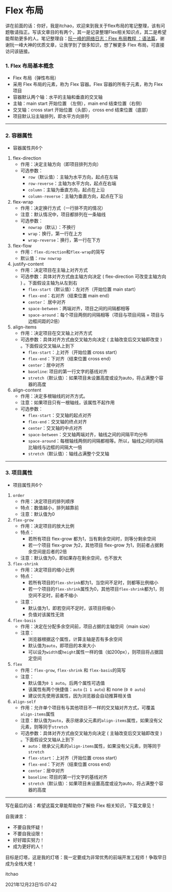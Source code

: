 # Flex 布局

讲在前面的话：你好，我是itchao，欢迎来到我关于flex布局的笔记整理，该有问题敬请指正。写该文章目的有两个，其一是记录整理Flex相关知识点，其二是希望能帮助更多的人。笔记整理自：[阮一峰的网络日志：Flex 布局教程 ：语法篇](https://www.ruanyifeng.com/blog/2015/07/flex-grammar.html)，谢谢阮一峰大神的优质文章，让我学到了很多知识，想了解更多 Flex 布局，可直接访问该链接。

### 1. Flex 布局基本概念

* Flex 布局（弹性布局）
* 采用 Flex 布局的元素，称为 Flex 容器。Flex 容器的所有子元素，称为 Flex 项目
* 容器默认两个轴：水平的主轴和垂直的交叉轴
* 主轴：main start 开始位置 （左侧），main end 结束位置（右侧）
* 交叉轴：cross start 开始位置（头部），cross end 结束位置（底部）
* 项目默认沿主轴排列，即水平方向排列

<hr/>

### 2. 容器属性

* 容器属性共6个

1. flex-direction
   * 作用：决定主轴方向（即项目排列方向）
   * 可选参数：
     * `row`（默认值）：主轴为水平方向，起点在左端
     * `row-reverse`：主轴为水平方向，起点在右端
     * `column`：主轴为垂直方向，起点在上沿
     * `column-reverse`：主轴为垂直方向，起点在下沿
2. flex-wrap
   * 作用：决定换行方式（一行排不完的情况）
   * 注意：默认情况中，项目都排列在一条轴线
   * 可选参数：
     * `nowrap`（默认）：不换行
     * `wrap`：换行，第一行在上方
     * `wrap-reverse`：换行，第一行在下方
3. flex-flow
   * 作用：`flex-direction`和`flex-wrap`的简写
   * 默认值：`row nowrap`
4. justify-content
   * 作用：决定项目在主轴上对齐方式
   * 可选参数：具体对齐方式由主轴方向决定 ( flex-direction 可改变主轴方向 ) 。下面假设主轴为从左到右
     * `flex-start`（默认值）：左对齐（开始位置 main start）
     * `flex-end`：右对齐（结束位置 main end）
     * `center`： 居中对齐
     * `space-between`：两端对齐，项目之间的间隔都相等
     * `space-around`：每个项目两侧的间隔相等（项目与项目间隔 = 项目与边框间距的2倍）
5. align-items
   * 作用：决定项目在交叉轴上对齐方式
   * 可选参数：具体对齐方式由交叉轴方向决定 ( 主轴改变后交叉轴即改变 ) 。下面假设交叉轴从上到下
     * `flex-start`：上对齐（开始位置 cross start）
     * `flex-end`：下对齐（结束位置 cross end）
     * `center`：居中对齐
     * `baseline`: 项目的第一行文字的基线对齐
     * `stretch`（默认值）：如果项目未设置高度或设为auto，将占满整个容器的高度
6. align-content
   * 作用：决定多根轴线的对齐方式。
   * 注意：如果项目只有一根轴线，该属性不起作用
   * 可选参数：
     * `flex-start`：交叉轴的起点对齐
     * `flex-end`：交叉轴的终点对齐
     * `center`：交叉轴的中点对齐
     * `space-between`：交叉轴两端对齐，轴线之间的间隔平均分布
     * `space-around`：每根轴线两侧的间隔都相等。所以，轴线之间的间隔比轴线与边框的间隔大一倍
     * `stretch`（默认值）：轴线占满整个交叉轴

<hr/>

### 3. 项目属性

* 项目属性共6个

1. `order`
   * 作用：决定项目的排列顺序
   * 特点：数值越小，排列越靠前
   * 注意：默认值为0
2. `flex-grow`
   * 作用：决定项目的放大比例
   * 特点：
     * 若所有项目 flex-grow 都为1，当有剩余空间时，则等分剩余空间
     * 若一个项目 flex-grow 为2，其他项目 flex-grow 为1，则前者占据剩余空间是后者的2倍
   * 注意：默认值为0，即如果存在剩余空间，也不放大
3. `flex-shrink`
   * 作用：决定项目的缩小比例
   * 特点：
     * 若所有项目的`flex-shrink`都为1，当空间不足时，则都等比例缩小
     * 若一个项目的`flex-shrink`属性为0，其他项目`flex-shrink`都为1，则空间不足时，前者不缩小
   * 注意：
     * 默认值为1，即若空间不足时，该项目将缩小
     * 负值对该属性无效
4. `flex-basis`
   * 作用：决定在分配多余空间前，项目占据的主轴空间（main size）
   * 注意：
     * 浏览器根据这个属性，计算主轴是否有多余空间
     * 默认值为`auto`，即项目的本来大小
     * 可以设为`width`或`height`属性一样的值（如200px），则项目将占据固定空间
5. `flex`
   * 作用：`flex-grow`, `flex-shrink` 和 `flex-basis`的简写
   * 注意：
     * 默认值为`0 1 auto`。后两个属性可选值
     * 该属性有两个快捷值：`auto` (`1 1 auto`) 和 none (`0 0 auto`)
     * 建议优先使用该属性，因为浏览器会自动推算相关值
6. `align-self`
   * 作用：允许单个项目有与其他项目不一样的交叉轴对齐方式，可覆盖`align-items`属性
   * 注意：默认值为`auto`，表示继承父元素的`align-items`属性，如果没有父元素，则等同于`stretch`
   * 可选参数：具体对齐方式由交叉轴方向决定 ( 主轴改变后交叉轴即改变 ) 。下面假设交叉轴从上到下
     * `auto`：继承父元素的`align-items`属性，如果没有父元素，则等同于`stretch`
     * `flex-start`：上对齐（开始位置 cross start）
     * `flex-end`：下对齐（结束位置 cross end）
     * `center`：居中对齐
     * `baseline`: 项目的第一行文字的基线对齐
     * `stretch`（默认值）：如果项目未设置高度或设为auto，将占满整个容器的高度

<hr/>

写在最后的话：希望这篇文章能帮助你了解些 Flex 相关知识，下篇文章见！

自我谏言：

* 不要自我怀疑！
* 不要自我设限！
* 好好踏实努力！
* 成为更好的人！

目标是灯塔，这是我的灯塔：我一定要成为非常优秀的前端开发工程师！争取早日成为全栈大佬！



itchao

2021年12月23日15:07:42

